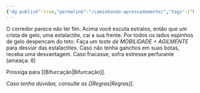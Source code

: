 ```yaml
---
{"dg-publish":true,"permalink":"/caminhando-apressadamente/","tags":["RPG/livro-jogo/Draegeni/story-points"],"created":"2024-12-26T20:14:04.140-05:00","updated":"2024-12-26T20:30:05.345-05:00"}
---
```



O corredor parece não ter fim. Acima você escuta estralos, então que um crista de gelo, uma estalactite, cai a sua frente. Por todos os lados espinhos de gelo despencam do teto. Faça um *teste de MOBILIDADE + AGILMENTE* para desviar das estalactites. Caso não tenha ganchos em suas botas, receba uma desvantagem. Caso fracasse, sofra estresse perfurante (ameaça: 8)

Prossiga para [[Bifurcação\|Bifurcação]].

*Caso tenha dúvidas, consulte as [[Regras\|Regras]].*
